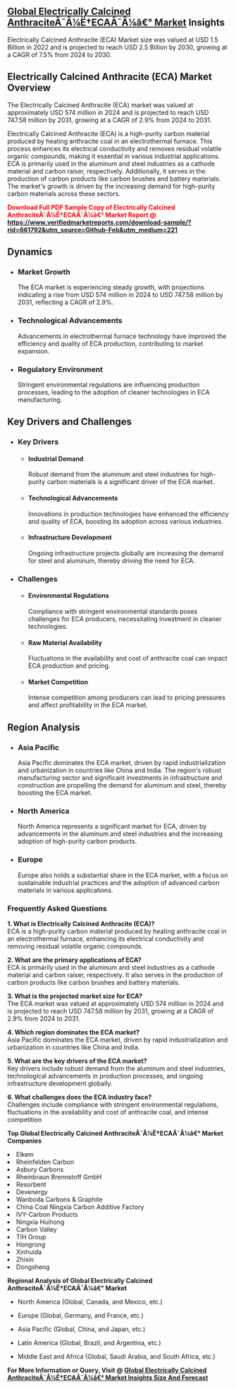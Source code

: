 <h2><a href="https://www.verifiedmarketreports.com/download-sample/?rid=661792&amp;utm_source=Github&amp;utm_medium=221" target="_blank">Global Electrically Calcined AnthraciteÃ¯Â¼Ë†ECAÃ¯Â¼â€° Market</a> Insights</h2><p>Electrically Calcined Anthracite (ECA) Market size was valued at USD 1.5 Billion in 2022 and is projected to reach USD 2.5 Billion by 2030, growing at a CAGR of 7.5% from 2024 to 2030.</p><p> <h2>Electrically Calcined Anthracite (ECA) Market Overview</h2> <p>The Electrically Calcined Anthracite (ECA) market was valued at approximately USD 574 million in 2024 and is projected to reach USD 747.58 million by 2031, growing at a CAGR of 2.9% from 2024 to 2031. </p> <p>Electrically Calcined Anthracite (ECA) is a high-purity carbon material produced by heating anthracite coal in an electrothermal furnace. This process enhances its electrical conductivity and removes residual volatile organic compounds, making it essential in various industrial applications. ECA is primarily used in the aluminum and steel industries as a cathode material and carbon raiser, respectively. Additionally, it serves in the production of carbon products like carbon brushes and battery materials. The market's growth is driven by the increasing demand for high-purity carbon materials across these sectors. </p> <p><strong><p><span class=""><span style="color: #ff0000;"><strong>Download Full PDF Sample Copy of Electrically Calcined AnthraciteÃ¯Â¼Ë†ECAÃ¯Â¼â€° Market Report</strong> @ </span><a href="https://www.verifiedmarketreports.com/download-sample/?rid=661792&amp;utm_source=Github-Feb&amp;utm_medium=221" target="_blank">https://www.verifiedmarketreports.com/download-sample/?rid=661792&amp;utm_source=Github-Feb&amp;utm_medium=221</a></span></p></strong></p> <h2>Dynamics</h2> <ul> <li><h3>Market Growth</h3> <p>The ECA market is experiencing steady growth, with projections indicating a rise from USD 574 million in 2024 to USD 747.58 million by 2031, reflecting a CAGR of 2.9%. </p> </li> <li><h3>Technological Advancements</h3> <p>Advancements in electrothermal furnace technology have improved the efficiency and quality of ECA production, contributing to market expansion. </p> </li> <li><h3>Regulatory Environment</h3> <p>Stringent environmental regulations are influencing production processes, leading to the adoption of cleaner technologies in ECA manufacturing. </p> </li> </ul> <h2>Key Drivers and Challenges</h2> <ul> <li><h3>Key Drivers</h3> <ul> <li><h4>Industrial Demand</h4> <p>Robust demand from the aluminum and steel industries for high-purity carbon materials is a significant driver of the ECA market. </p> </li> <li><h4>Technological Advancements</h4> <p>Innovations in production technologies have enhanced the efficiency and quality of ECA, boosting its adoption across various industries. </p> </li> <li><h4>Infrastructure Development</h4> <p>Ongoing infrastructure projects globally are increasing the demand for steel and aluminum, thereby driving the need for ECA. </p> </li> </ul> </li> <li><h3>Challenges</h3> <ul> <li><h4>Environmental Regulations</h4> <p>Compliance with stringent environmental standards poses challenges for ECA producers, necessitating investment in cleaner technologies. </p> </li> <li><h4>Raw Material Availability</h4> <p>Fluctuations in the availability and cost of anthracite coal can impact ECA production and pricing. </p> </li> <li><h4>Market Competition</h4> <p>Intense competition among producers can lead to pricing pressures and affect profitability in the ECA market. </p> </li> </ul> </li> </ul> <h2>Region Analysis</h2> <ul> <li><h3>Asia Pacific</h3> <p>Asia Pacific dominates the ECA market, driven by rapid industrialization and urbanization in countries like China and India. The region's robust manufacturing sector and significant investments in infrastructure and construction are propelling the demand for aluminum and steel, thereby boosting the ECA market. </p> </li> <li><h3>North America</h3> <p>North America represents a significant market for ECA, driven by advancements in the aluminum and steel industries and the increasing adoption of high-purity carbon products. </p> </li> <li><h3>Europe</h3> <p>Europe also holds a substantial share in the ECA market, with a focus on sustainable industrial practices and the adoption of advanced carbon materials in various applications. </p> </li> </ul> <h3>Frequently Asked Questions</h3> <p><strong>1. What is Electrically Calcined Anthracite (ECA)?</strong><br> ECA is a high-purity carbon material produced by heating anthracite coal in an electrothermal furnace, enhancing its electrical conductivity and removing residual volatile organic compounds. </p> <p><strong>2. What are the primary applications of ECA?</strong><br> ECA is primarily used in the aluminum and steel industries as a cathode material and carbon raiser, respectively. It also serves in the production of carbon products like carbon brushes and battery materials. </p> <p><strong>3. What is the projected market size for ECA?</strong><br> The ECA market was valued at approximately USD 574 million in 2024 and is projected to reach USD 747.58 million by 2031, growing at a CAGR of 2.9% from 2024 to 2031. </p> <p><strong>4. Which region dominates the ECA market?</strong><br> Asia Pacific dominates the ECA market, driven by rapid industrialization and urbanization in countries like China and India. </p> <p><strong>5. What are the key drivers of the ECA market?</strong><br> Key drivers include robust demand from the aluminum and steel industries, technological advancements in production processes, and ongoing infrastructure development globally. </p> <p><strong>6. What challenges does the ECA industry face?</strong><br> Challenges include compliance with stringent environmental regulations, fluctuations in the availability and cost of anthracite coal, and intense competition</p><p><strong>Top Global Electrically Calcined AnthraciteÃ¯Â¼Ë†ECAÃ¯Â¼â€° Market Companies</strong></p><div data-test-id=""><p><li>Elkem</li><li> Rheinfelden Carbon</li><li> Asbury Carbons</li><li> Rheinbraun Brennstoff GmbH</li><li> Resorbent</li><li> Devenergy</li><li> Wanboda Carbons & Graphite</li><li> China Coal Ningxia Carbon Additive Factory</li><li> IVY-Carbon Products</li><li> Ningxia Huihong</li><li> Carbon Valley</li><li> TIH Group</li><li> Hongrong</li><li> Xinhuida</li><li> Zhixin</li><li> Dongsheng</li></p><div><strong>Regional Analysis of&nbsp;Global Electrically Calcined AnthraciteÃ¯Â¼Ë†ECAÃ¯Â¼â€° Market</strong></div><ul><li dir="ltr"><p dir="ltr">North America&nbsp;(Global, Canada, and Mexico, etc.)</p></li><li dir="ltr"><p dir="ltr">Europe (Global, Germany, and France, etc.)</p></li><li dir="ltr"><p dir="ltr">Asia Pacific&nbsp;(Global, China, and Japan, etc.)</p></li><li dir="ltr"><p dir="ltr">Latin America&nbsp;(Global, Brazil, and Argentina, etc.)</p></li><li dir="ltr">Middle East and Africa&nbsp;(Global, Saudi Arabia, and South Africa, etc.)</li></ul><p><strong>For More Information or Query, Visit @&nbsp;</strong><strong><a href="https://www.verifiedmarketreports.com/product/electrically-calcined-anthracite-eca-market/?utm_source=Github&amp;utm_medium=221" target="_blank">Global Electrically Calcined AnthraciteÃ¯Â¼Ë†ECAÃ¯Â¼â€° Market Insights Size And Forecast</a></strong></p></div>
